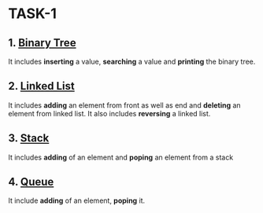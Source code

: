 # TASK-1
## 1. [Binary Tree](https://github.com/TECHNOCRATSROBOTICS/ROBOCON_2018/blob/master/Computer%20Science/Hardik%20Ahuja/Task%201/binary_tree.cpp)
   It includes **inserting** a value, **searching** a value and **printing** the binary tree.
## 2. [Linked List](https://github.com/TECHNOCRATSROBOTICS/ROBOCON_2018/blob/master/Computer%20Science/Hardik%20Ahuja/Task%201/linked_list.cpp)
   It includes **adding** an element from front as well as end and **deleting** an element from linked list. It also includes  **reversing** a linked list.
## 3. [Stack](https://github.com/TECHNOCRATSROBOTICS/ROBOCON_2018/blob/master/Computer%20Science/Hardik%20Ahuja/Task%201/stack.cpp)
   It includes **adding** of an element and **poping** an element from a stack
## 4. [Queue](https://github.com/TECHNOCRATSROBOTICS/ROBOCON_2018/blob/master/Computer%20Science/Hardik%20Ahuja/Task%201/queue.cpp)
   It include **adding** of an element, **poping** it.
